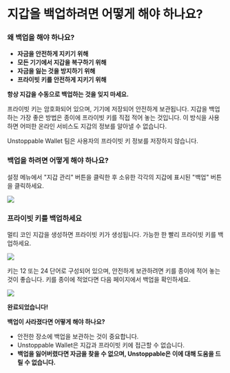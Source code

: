 # 지갑을 백업하려면 어떻게 해야 하나요?

### 왜 백업을 해야 하나요?

- **자금을 안전하게 지키기 위해**
- **모든 기기에서 지갑을 복구하기 위해**
- **자금을 잃는 것을 방지하기 위해**
- **프라이빗 키를 안전하게 지키기 위해**


**항상 지갑을 수동으로 백업하는 것을 잊지 마세요.**

프라이빗 키는 암호화되어 있으며, 기기에 저장되어 안전하게 보관됩니다. 지갑을 백업하는 가장 좋은 방법은 종이에 프라이빗 키를 직접 적어 놓는 것입니다. 이 방식을 사용하면 어떠한 온라인 서비스도 지갑의 정보를 알아낼 수 없습니다.

Unstoppable Wallet 팀은 사용자의 프라이빗 키 정보를 저장하지 않습니다.

### 백업을 하려면 어떻게 해야 하나요?

설정 메뉴에서 "지갑 관리" 버튼을 클릭한 후 소유한 각각의 지갑에 표시된 "백업" 버튼을 클릭하세요.

![](../images/ios-backup-manage-s.png)

### 프라이빗 키를 백업하세요

멀티 코인 지갑을 생성하면 프라이빗 키가 생성됩니다. 가능한 한 빨리 프라이빗 키를 백업하세요.

![](../images/ios-backup-pk-s.png)

키는 12 또는 24 단어로 구성되어 있으며, 안전하게 보관하려면 키를 종이에 적어 놓는 것이 좋습니다. 키를 종이에 적었다면 다음 페이지에서 백업을 확인하세요.

![](../images/ios-backup-check-s.png)

**완료되었습니다!**

**백업이 사라졌다면 어떻게 해야 하나요?**

- 안전한 장소에 백업을 보관하는 것이 중요합니다.
- Unstoppable Wallet은 지갑과 프라이빗 키에 접근할 수 없습니다.
- **백업을 잃어버렸다면 자금을 찾을 수 없으며, Unstoppable은 이에 대해 도움을 드릴 수 없습니다.**

